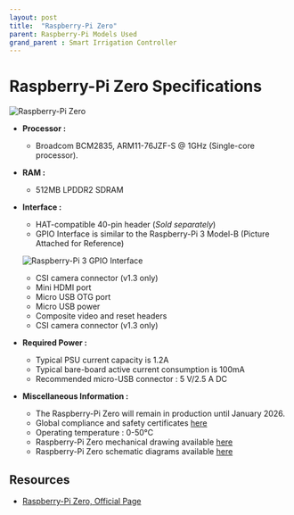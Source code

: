 ```yaml
---
layout: post
title:  "Raspberry-Pi Zero"
parent: Raspberry-Pi Models Used
grand_parent : Smart Irrigation Controller
---
```


# Raspberry-Pi Zero Specifications

![Raspberry-Pi Zero ](https://www.raspberrypi.org/homepage-9df4b/static/65b0d08abaa609951b5a64529cc7f455/052d8/6b0defdbbf40792b64159ab8169d97162c380b2c_raspberry-pi-zero-1-1755x1080.jpg)

- **Processor :** 

  - Broadcom BCM2835, ARM11-76JZF-S @ 1GHz (Single-core processor).

  

- **RAM :** 

  - 512MB LPDDR2 SDRAM

  

- **Interface :** 

  - HAT-compatible 40-pin header (*Sold separately*)
  - GPIO Interface is similar to the Raspberry-Pi 3 Model-B (Picture Attached for Reference)

  ![Raspberry-Pi 3 GPIO Interface](https://www.raspberrypi.org/documentation/usage/gpio/images/gpiozero-pinout.png)

  - CSI camera connector (v1.3 only)
  - Mini HDMI port
  - Micro USB OTG port
  - Micro USB power
  - Composite video and reset headers
  - CSI camera connector (v1.3 only)

  

- **Required Power :** 

  - Typical PSU current capacity is 1.2A
  - Typical bare-board active current consumption is 100mA
  - Recommended micro-USB connector : 5 V/2.5 A DC



- **Miscellaneous Information :**
  - The Raspberry-Pi Zero will remain in production until January 2026.
  - Global compliance and safety certificates [here](https://www.raspberrypi.org/documentation/hardware/raspberrypi/conformity.md)
  - Operating temperature : 0-50°C
  - Raspberry-Pi Zero mechanical drawing available [here](https://www.raspberrypi.org/documentation/hardware/raspberrypi/mechanical/rpi_MECH_Zero_1p3.pdf)
  - Raspberry-Pi Zero schematic diagrams available [here](https://www.raspberrypi.org/documentation/hardware/raspberrypi/schematics/rpi_SCH_Zero_1p3_reduced.pdf)



## Resources

- [Raspberry-Pi Zero, Official Page](https://www.raspberrypi.org/products/raspberry-pi-zero/)
